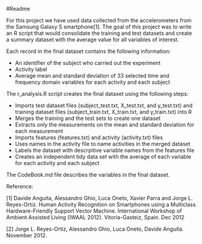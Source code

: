 #Readme

For this project we have used data collected from the accelerometers from the Samsung Galaxy S smartphone[1]. The goal of this project was to write an R script that would consolidate the training and test datasets and create a summary dataset with the average value for all variables of interest. 

Each record in the final dataset contains the following information:

* An identifier of the subject who carried out the experiment
* Activity label
* Average mean and standard deviation of 33 selected time and frequency domain variables for each activity and each subject


The r_analysis.R script creates the final dataset using the following steps:
* Imports test dataset files (subject_test.txt, X_test.txt, and y_test.txt) and training dataset files (subject_train.txt, X_train.txt, and y_train.txt) into R
* Merges the training and the test sets to create one dataset
* Extracts only the measurements on the mean and standard deviation for each measurement
* Imports features (features.txt) and activity (activity.txt) files
* Uses names in the activity file to name activities in the merged dataset
* Labels the dataset with descrpitive variable names from the features file
* Creates an independent tidy data set with the average of each variable for each activity and each subject

The CodeBook.md file describes the variables in the final dataset.


Reference:

[1] Davide Anguita, Alessandro Ghio, Luca Oneto, Xavier Parra and Jorge L. Reyes-Ortiz. Human Activity Recognition on Smartphones using a Multiclass Hardware-Friendly Support Vector Machine. International Workshop of Ambient Assisted Living (IWAAL 2012). Vitoria-Gasteiz, Spain. Dec 2012

[2] Jorge L. Reyes-Ortiz, Alessandro Ghio, Luca Oneto, Davide Anguita. November 2012.
